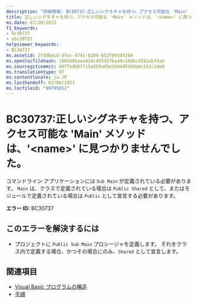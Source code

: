 ```yaml
---
description: "詳細情報: BC30737:正しいシグネチャを持つ、アクセス可能な 'Main' メソッドは、'<name>' に見つかりませんでした"
title: 正しいシグネチャを持つ、アクセス可能な 'Main' メソッドは、'<name>' に見つかりませんでした。
ms.date: 07/20/2015
f1_keywords:
- bc30737
- vbc30737
helpviewer_keywords:
- BC30737
ms.assetid: 3f40bacd-3fac-4741-b204-852f693d4340
ms.openlocfilehash: 1865d6baea824c435d276aa9c160bcd282abf4ae
ms.sourcegitcommit: ddf7edb67715a5b9a45e3dd44536dabc153c1de0
ms.translationtype: HT
ms.contentlocale: ja-JP
ms.lasthandoff: 02/06/2021
ms.locfileid: "99795652"
---
```

# <a name="bc30737-no-accessible-main-method-with-an-appropriate-signature-was-found-in-name"></a>BC30737:正しいシグネチャを持つ、アクセス可能な 'Main' メソッドは、'\<name>' に見つかりませんでした。

コマンドライン アプリケーションには `Sub Main` が定義されている必要があります。 `Main` は、クラスで定義されている場合は `Public Shared` として、またはモジュールで定義されている場合は `Public` として宣言する必要があります。

 **エラー ID:** BC30737

## <a name="to-correct-this-error"></a>このエラーを解決するには

- プロジェクトに `Public Sub Main` プロシージャを定義します。 それをクラス内で定義する場合、かつその場合にのみ、`Shared` として宣言します。

## <a name="see-also"></a>関連項目

- [Visual Basic プログラムの構造](../../programming-guide/program-structure/structure-of-a-visual-basic-program.md)
- [手順](../../programming-guide/language-features/procedures/index.md)
